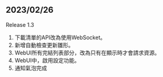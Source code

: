 ## 2023/02/26
Release 1.3

1. 下載清單的API改為使用WebSocket。
2. 新增自動檢查更新雛形。
3. WebUI所有完結列表部分，改為只有在顯示時才會請求資源。
4. WebUI中，啟用設定功能。
5. 通知氣泡完成